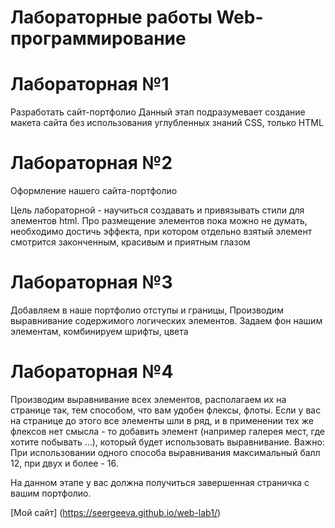 # Лабораторные работы Web-программирование

# Лабораторная №1

Разработать сайт-портфолио
Данный этап подразумевает создание макета сайта без использования углубленных знаний CSS, только HTML

# Лабораторная №2

Оформление нашего сайта-портфолио

Цель лабораторной - научиться создавать и привязывать стили для элементов html. Про размещение элементов пока можно не думать, необходимо достичь эффекта, при котором отдельно взятый элемент смотрится законченным, красивым и приятным глазом

# Лабораторная №3

Добавляем в наше портфолио отступы и границы, Производим выравнивание содержимого логических элементов. Задаем фон нашим элементам, комбинируем шрифты, цвета 

# Лабораторная №4

Производим выравнивание всех элементов, располагаем их на странице так, тем способом, что вам удобен флексы, флоты. Если у вас на странице до этого все элементы шли в ряд, и в применении тех же флексов нет смысла - то добавить элемент (например галерея мест, где хотите побывать …), который будет использовать выравнивание.
Важно: При использовании одного способа выравнивания максимальный балл 12, при двух и более - 16.

На данном этапе у вас должна получиться завершенная страничка с вашим портфолио.

[Мой сайт] (https://seergeeva.github.io/web-lab1/)

